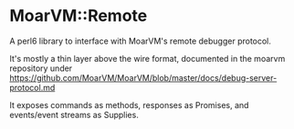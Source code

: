 # MoarVM::Remote

A perl6 library to interface with MoarVM's remote debugger protocol.

It's mostly a thin layer above the wire format, documented in the moarvm repository under https://github.com/MoarVM/MoarVM/blob/master/docs/debug-server-protocol.md

It exposes commands as methods, responses as Promises, and events/event streams as Supplies.
